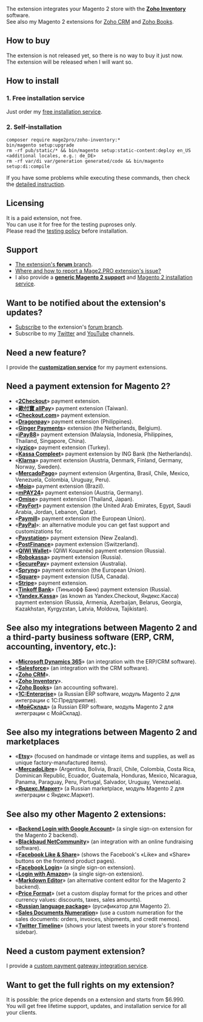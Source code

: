 The extension integrates your Magento 2 store with the **[Zoho Inventory](https://www.zoho.eu/inventory)** software.  
See also my Magento 2 extensions for [Zoho CRM](https://github.com/mage2pro/zoho-crm) and [Zoho Books](https://github.com/mage2pro/zoho-books).

## How to buy
The extension is not released yet, so there is no way to buy it just now.  
The extension will be released when I will want so.   

## How to install
### 1. Free installation service
Just order my [free installation service](https://mage2.pro/t/3585).

### 2. Self-installation
```
composer require mage2pro/zoho-inventory:*
bin/magento setup:upgrade
rm -rf pub/static/* && bin/magento setup:static-content:deploy en_US <additional locales, e.g.: de_DE>
rm -rf var/di var/generation generated/code && bin/magento setup:di:compile
```
If you have some problems while executing these commands, then check the [detailed instruction](https://mage2.pro/t/263).

## Licensing
It is a paid extension, not free.  
You can use it for free for the testing puproses only.  
Please read the [testing policy](https://mage2.pro/t/2590) before installation.

## Support
- [The extension's **forum** branch](https://mage2.pro/c/extensions/zoho-inventory).
- [Where and how to report a Mage2.PRO extension's issue?](https://mage2.pro/t/2034)
- I also provide a **[generic Magento 2 support](https://mage2.pro/t/755)** and [Magento 2 installation service](https://mage2.pro/t/748).

## Want to be notified about the extension's updates?
- [Subscribe](https://mage2.pro/t/2540) to the extension's [forum branch](https://mage2.pro/c/extensions/zoho-inventory).
- Subscribe to my [Twitter](https://twitter.com/mage2_pro) and [YouTube](https://www.youtube.com/channel/UCvlDAZuj01_b92pzRi69LeQ) channels.

## Need a new feature?
I provide the [**customization service**](https://mage2.pro/t/2020) for my payment extensions.

## Need a payment extension for Magento 2?

- «[**2Checkout**](https://mage2.pro/c/extensions/2checkout)» payment extension.
- «[**歐付寶 allPay**](https://mage2.pro/c/extensions/allpay)» payment extension (Taiwan).
- «[**Checkout.com**](https://mage2.pro/c/extensions/checkout-com)» payment extension.
- «[**Dragonpay**](https://mage2.pro/c/extensions/dragonpay)» payment extension (Philippines).
- «[**Ginger Payments**](https://mage2.pro/c/extensions/ginger-payments)» extension (the Netherlands, Belgium).
- «[**iPay88**](https://mage2.pro/c/extensions/ipay88)» payment extension (Malaysia, Indonesia, Philippines, Thailand, Singapore, China).
- «[**iyzico**](https://mage2.pro/c/extensions/iyzico)» payment extension (Turkey).
- «[**Kassa Compleet**](https://mage2.pro/c/extensions/kassa-compleet)» payment extension by ING Bank (the Netherlands).
- «[**Klarna**](https://mage2.pro/c/extensions/klarna)» payment extension (Austria, Denmark, Finland, Germany, Norway, Sweden).
- «[**MercadoPago**](https://mage2.pro/c/extensions/mercadopago)» payment extension (Argentina, Brasil, Chile, Mexico, Venezuela, Colombia, Uruguay, Peru).
- «[**Moip**](https://mage2.pro/c/extensions/moip)» payment extension (Brazil).
- «[**mPAY24**](https://mage2.pro/c/extensions/mpay24)» payment extension (Austria, Germany).
- «[**Omise**](https://mage2.pro/c/extensions/omise)» payment extension (Thailand, Japan).
- «[**PayFort**](https://mage2.pro/c/extensions/payfort)» payment extension (the United Arab Emirates, Egypt, Saudi Arabia, Jordan, Lebanon, Qatar).
- «[**Paymill**](https://mage2.pro/c/extensions/paymill)» payment extension (the European Union).
- «[**PayPal**](https://mage2.pro/c/extensions/paypal)»: an alternative module you can get fast support and customizations for.
- «[**Paystation**](https://mage2.pro/c/extensions/paystation)» payment extension (New Zealand).
- «[**PostFinance**](https://mage2.pro/c/extensions/postfinance)» payment extension (Switzerland).
- «[**QIWI Wallet**](https://mage2.pro/c/extensions/qiwi)» (QIWI Кошелёк) payment extension (Russia).
- «[**Robokassa**](https://mage2.pro/c/extensions/robokassa)» payment extension (Russia).
- «[**SecurePay**](https://mage2.pro/c/extensions/securepay)» payment extension (Australia).
- «[**Spryng**](https://mage2.pro/c/extensions/spryng)» payment extension (the European Union).
- «[**Square**](https://mage2.pro/c/extensions/square)» payment extension (USA, Canada).
- «[**Stripe**](https://mage2.pro/c/extensions/stripe)» payment extension.
- «[**Tinkoff Bank**](https://mage2.pro/c/extensions/tinkoff)» (Тинькофф Банк) payment extension (Russia).
- «[**Yandex.Kassa**](https://mage2.pro/c/extensions/yandex-kassa)» (as known as Yandex.Checkout, Яндекс.Касса) payment extension (Russia, Armenia, Azerbaijan, Belarus, Georgia, Kazakhstan, Kyrgyzstan, Latvia, Moldova, Tajikistan).

## See also my integrations between Magento 2 and a third-party business software (ERP, CRM, accounting, inventory, etc.):
- «[**Microsoft Dynamics 365**](https://mage2.pro/c/extensions/dynamics365)» (an integration with the ERP/CRM software).
- «[**Salesforce**](https://mage2.pro/c/extensions/salesforce)» (an integration with the CRM software).
- «[**Zoho CRM**](https://mage2.pro/c/extensions/zoho-crm)».
- «[**Zoho Inventory**](https://mage2.pro/c/extensions/zoho-inventory)».
- «[**Zoho Books**](https://mage2.pro/c/extensions/zoho-books)» (an accounting software).
- «[**1C:Enterprise**](https://github.com/mage2pro/1c)» (a Russian ERP software, модуль Magento 2 для интеграции с 1С:Предприятие).
- «[**МойСклад**](https://github.com/mage2pro/moysklad)» (a Russian ERP software, модуль Magento 2 для интеграции с МойСклад).

## See also my integrations between Magento 2 and marketplaces
- «[**Etsy**](https://mage2.pro/c/extensions/etsy)» (focused on handmade or vintage items and supplies, as well as unique factory-manufactured items).
- «[**MercadoLibre**](https://mage2.pro/c/extensions/mercadolibre)» (Argentina, Bolivia, Brazil, Chile, Colombia, Costa Rica, Dominican Republic, Ecuador, Guatemala, Honduras, Mexico, Nicaragua, Panama, Paraguay, Peru, Portugal, Salvador, Uruguay, Venezuela).
- «[**Яндекс.Маркет**](https://github.com/mage2pro/yandex-market)» (a Russian marketplace, модуль Magento 2 для интеграции с Яндекс.Маркет).

## See also my other Magento 2 extensions:

- «[**Backend Login with Google Account**](https://mage2.pro/c/extensions/google-backend-login)» (a single sign-on extension for the Magento 2 backend). 
- «[**Blackbaud NetCommunity**](https://mage2.pro/c/extensions/blackbaud-netcommunity)» (an integration with an online fundraising software).  
- «[**Facebook Like & Share**](https://mage2.pro/c/extensions/facebook-like)» (shows the Facebook's «Like» and «Share» buttons on the frontend product pages).
- «[**Facebook Login**](https://mage2.pro/c/extensions/facebook-login)» (a single sign-on extension).
- «[**Login with Amazon**](https://mage2.pro/c/extensions/amazon-login)» (a single sign-on extension). 
- «[**Markdown Editor**](https://mage2.pro/c/extensions/markdown)» (an alternative content editor for the Magento 2 backend).
- «[**Price Format**](https://mage2.pro/c/extensions/price-format)» (set a custom display format for the prices and other currency values: discounts, taxes, sales amounts).
- «[**Russian language package**](https://mage2.pro/c/extensions/ru)» (русификатор для Magento 2).
- «[**Sales Documents Numeration**](https://mage2.pro/c/extensions/sales-documents-numeration)» (use a custom numeration for the sales documents: orders, invoices, shipments, and credit memos).
- «[**Twitter Timeline**](https://mage2.pro/c/extensions/twitter-timeline)» (shows your latest tweets in your store's frontend sidebar).

## Need a custom payment extension?
I provide a [custom payment gateway integration service](https://mage2.pro/t/917).

## Want to get the full rights on my extension?
It is possible: the price depends on a extension and starts from $6.990.  
You will get free lifetime support, updates, and installation service for all your clients.


